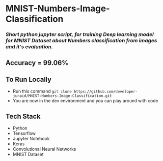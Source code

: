 # MNIST-Numbers-Image-Classification
### *Short python jupyter script, for training Deep learning model for MNIST Dataset about Numbers classification from images and it's evaluation.*


## Accuracy = 99.06%

## To Run Locally 

- Run this command `git clone https://github.com/developer-junaid/MNIST-Numbers-Image-Classification.git`
- You are now in the dev environment and you can play around with code

## Tech Stack

- Python 
- Tensorflow
- Jupyter Notebook
- Keras
- Convolutional Neural Networks
- MNIST Dataset
